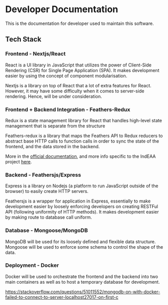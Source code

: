 # Developer Documentation
This is the documentation for developer used to maintain this software.

## Tech Stack

### Frontend - Nextjs/React
React is a UI library in JavaScript that utilizes the power of Client-Side Rendering (CSR) for Single Page Application (SPA). It makes development easier by using the concept of component modularisation.

Nextjs is a library on top of React that a lot of extra features for React. However, it may have some difficulty when it comes to server-side rendering. Hence, will be under consideration.

### Frontend + Backend Integration - Feathers-Redux
Redux is a state management library for React that handles high-level state management that is separate from the structure 

Feathers-redux is a library that maps the Feathers API to Redux reducers to abstract base HTTP calls to function calls in order to sync the state of the frontend, and the data stored in the backend.

More in the [official documentation](https://github.com/feathersjs-ecosystem/feathers-redux), and more info specific to the IndEAA project [here](/developer/feathers_redux/).
### Backend - Feathersjs/Express
Express is a library on Nodejs (a platform to run JavaScript outside of the browser) to easily create HTTP servers.

Feathersjs is a wrapper for application in Express, essentially to make development easier by loosely enforcing developers on creating RESTFul API (following uniformity of HTTP methods). It makes development easier by making route to database call uniform.

### Database - Mongoose/MongoDB
MongoDB will be used for its loosely defined and flexible data structure. Mongoose will be used to enforce some schema to control the shape of the data.

### Deployment - Docker
Docker will be used to orchestrate the frontend and the backend into two main containers as well as to host a temporary database for development.

https://stackoverflow.com/questions/51011552/mongodb-on-with-docker-failed-to-connect-to-server-localhost27017-on-first-c